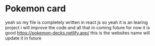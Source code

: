 # Pokemon card
yeah so my file is completely written in react js so yeah it is an learing project i will improve the code and all that in coming future for now it is good 
https://pokemon-decks.netlify.app/ this is the websites name will update it in future 
